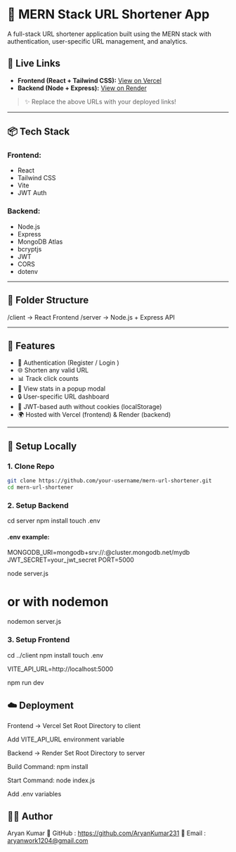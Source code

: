 # 🔗 MERN Stack URL Shortener App

A full-stack URL shortener application built using the MERN stack with authentication, user-specific URL management, and analytics.

## 🚀 Live Links

- **Frontend (React + Tailwind CSS):** [View on Vercel](https://your-frontend.vercel.app)
- **Backend (Node + Express):** [View on Render](https://your-backend.onrender.com)

> ✨ Replace the above URLs with your deployed links!

---

## 📦 Tech Stack

### Frontend:
- React
- Tailwind CSS
- Vite
- JWT Auth

### Backend:
- Node.js
- Express
- MongoDB Atlas
- bcryptjs
- JWT
- CORS
- dotenv

---

## 📁 Folder Structure

/client → React Frontend
/server → Node.js + Express API

---

## 🧠 Features

- 🔐 Authentication (Register / Login )
- 🌐 Shorten any valid URL
- 📊 Track click counts
- 🧾 View stats in a popup modal
- 🔒 User-specific URL dashboard
- 🍪 JWT-based auth without cookies (localStorage)
- 🌍 Hosted with Vercel (frontend) & Render (backend)

---

## 🧪 Setup Locally

### 1. Clone Repo
```bash
git clone https://github.com/your-username/mern-url-shortener.git
cd mern-url-shortener
```


### 2. Setup Backend

cd server
npm install
touch .env

#### .env example:

MONGODB_URI=mongodb+srv://<user>:<pass>@cluster.mongodb.net/mydb
JWT_SECRET=your_jwt_secret
PORT=5000

node server.js
# or with nodemon
nodemon server.js


### 3. Setup Frontend
cd ../client
npm install
touch .env

VITE_API_URL=http://localhost:5000

npm run dev


## ☁️ Deployment
Frontend → Vercel
Set Root Directory to client

Add VITE_API_URL environment variable

Backend → Render
Set Root Directory to server

Build Command: npm install

Start Command: node index.js

Add .env variables

## 🙋‍♂️ Author
Aryan Kumar
🔗 GitHub : https://github.com/AryanKumar231
📧 Email : aryanwork1204@gmail.com

